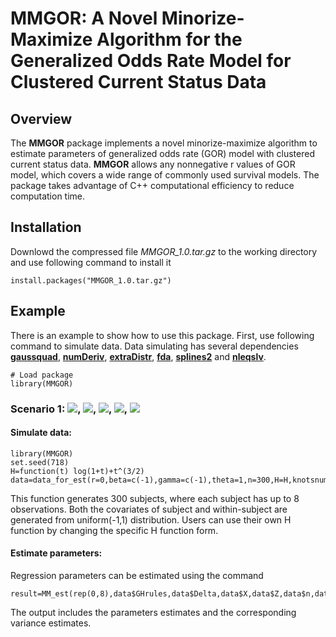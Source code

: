 # MMGOR: A Novel Minorize-Maximize Algorithm for the Generalized Odds Rate Model for Clustered Current Status Data


## Overview
The **MMGOR** package implements a novel minorize-maximize algorithm to estimate parameters of generalized odds rate (GOR) model with clustered current status data. **MMGOR** allows any nonnegative r values of GOR model, which covers a wide range of commonly used survival models. The package takes advantage of C++ computational efficiency to reduce computation time.

## Installation

Downlowd the compressed file *MMGOR_1.0.tar.gz* to the working directory and  use following command to install it
```
install.packages("MMGOR_1.0.tar.gz")
```

## Example
There is an example to show how to use this package. First, use following command to simulate data. Data simulating has several dependencies [**gaussquad**](https://cran.r-project.org/web/packages/gaussquad/index.html), [**numDeriv**](https://cran.r-project.org/web/packages/numDeriv/index.html), [**extraDistr**](https://cran.r-project.org/web/packages/extraDistr/index.html), [**fda**](https://cran.r-project.org/web/packages/fda/index.html), [**splines2**](https://cran.r-project.org/web/packages/splines2/index.html) and [**nleqslv**](https://cran.r-project.org/web/packages/nleqslv/index.html).
```
# Load package
library(MMGOR)
```
### Scenario 1: <img src="http://chart.googleapis.com/chart?cht=tx&chl= r=0" style="border:none;">, <img src="http://chart.googleapis.com/chart?cht=tx&chl= \theta=1" style="border:none;">, <img src="http://chart.googleapis.com/chart?cht=tx&chl= \beta=-1" style="border:none;">, <img src="http://chart.googleapis.com/chart?cht=tx&chl= \gamma=-1" style="border:none;">, <img src="http://chart.googleapis.com/chart?cht=tx&chl= n=300" style="border:none;">

#### Simulate data:
```
library(MMGOR)
set.seed(718)
H=function(t) log(1+t)+t^(3/2) 
data=data_for_est(r=0,beta=c(-1),gamma=c(-1),theta=1,n=300,H=H,knotsnum=2,order=2,quadnum=30)
```
This function generates 300 subjects, where each subject has up to 8 observations. Both the covariates of subject and within-subject  are generated from uniform(-1,1) distribution. Users can use their own H function by changing the specific H function form.

#### Estimate parameters:
Regression parameters can be estimated using the command
```
result=MM_est(rep(0,8),data$GHrules,data$Delta,data$X,data$Z,data$n,data$ni,data$r,data$spline_value,data$betadim,data$gammadim)
```
The output includes the parameters estimates and the corresponding variance estimates.
